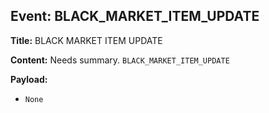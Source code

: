 ## Event: BLACK_MARKET_ITEM_UPDATE

**Title:** BLACK MARKET ITEM UPDATE

**Content:**
Needs summary.
`BLACK_MARKET_ITEM_UPDATE`

**Payload:**
- `None`